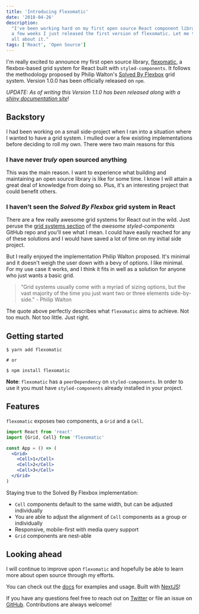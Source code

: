 ```yaml
---
title: 'Introducing Flexomatic'
date: '2018-04-26'
description:
  "I've been working hard on my first open source React component library. After
  a few weeks I just released the first version of flexomatic. Let me tell you
  all about it."
tags: ['React', 'Open Source']
---
```


I'm really excited to announce my first open source library,
[flexomatic](https://github.com/jakewies/flexomatic), a flexbox-based grid
system for React built with `styled-components`. It follows the methodology
proposed by Philip Walton's
[Solved By Flexbox](https://philipwalton.github.io/solved-by-flexbox/) grid
system. Version 1.0.0 has been officially released on `npm`.

_UPDATE: As of writing this Version 1.1.0 has been released along with a
[shiny documentation site](https://flexomatic.netlify.com/)_!

## Backstory

I had been working on a small side-project when I ran into a situation where I
wanted to have a grid system. I mulled over a few existing implementations
before deciding to roll my own. There were two main reasons for this

### I have never _truly_ open sourced anything

This was the main reason. I want to experience what building and maintaining an
open source library is like for some time. I know I will attain a great deal of
knowledge from doing so. Plus, it's an interesting project that could benefit
others.

### I haven't seen the _Solved By Flexbox_ grid system in React

There are a few really awesome grid systems for React out in the wild. Just
peruse the
[grid systems section](https://github.com/styled-components/awesome-styled-components#grid-systems)
of the _awesome styled-components_ GitHub repo and you'll see what I mean. I
could have easily reached for any of these solutions and I would have saved a
lot of time on my initial side project.

But I really enjoyed the implementation Philip Walton proposed. It's minimal and
it doesn't weigh the user down with a bevy of options. I like minimal. For my
use case it works, and I think it fits in well as a solution for anyone who just
wants a basic grid.

> "Grid systems usually come with a myriad of sizing options, but the vast
> majority of the time you just want two or three elements side-by-side." -
> Philip Walton

The quote above perfectly describes what `flexomatic` aims to achieve. Not too
much. Not too little. Just right.

## Getting started

```shell
$ yarn add flexomatic

# or

$ npm install flexomatic
```

**Note**: `flexomatic` has a `peerDependency` on `styled-components`. In order
to use it you must have `styled-components` already installed in your project.

## Features

`flexomatic` exposes two components, a `Grid` and a `Cell`.

```jsx
import React from 'react'
import {Grid, Cell} from 'flexomatic'

const App = () => (
  <Grid>
    <Cell>1</Cell>
    <Cell>2</Cell>
    <Cell>3</Cell>
  </Grid>
)
```

Staying true to the Solved By Flexbox implementation:

- `Cell` components default to the same width, but can be adjusted individually
- You are able to adjust the alignment of `Cell` components as a group or
  individually
- Responsive, mobile-first with media query support
- `Grid` components are nest-able

## Looking ahead

I will continue to improve upon `flexomatic` and hopefully be able to learn more
about open source through my efforts.

You can check out the [docs](https://flexomatic.netlify.com) for examples and
usage. Built with [NextJS](https://github.com/zeit/next.js/)!

If you have any questions feel free to reach out on
[Twitter](https://twitter.com/jakewies) or file an issue on
[GitHub](https://github.com/jakewies/flexomatic). Contributions are always
welcome!
